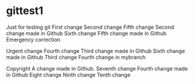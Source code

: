 # gittest1
Just for testing git
First change
Second change     Fifth change    Second change made in Github
Sixth change    Fifth change made in Github    Emergency correction

Urgent change
Fourth change    Third change made in Github    Sixth change made in Github
Third change
Fourth change in mybranch

Copyright
A change made in Github.
Seventh change    Fourth change made in Github    Eight change    Ninth change
Tenth change
